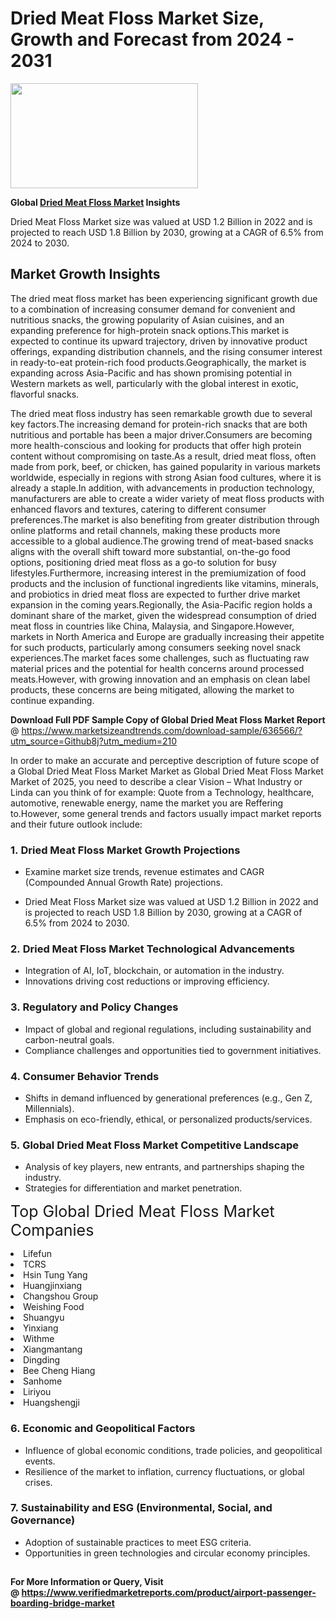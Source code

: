 <H1>Dried Meat Floss Market Size, Growth and Forecast from 2024 - 2031</H1><img class="aligncenter size-medium wp-image-584254" src="https://thirdeyenews.in/wp-content/uploads/2024/09/Global-Market-Research-300x168.jpeg" alt="" width="300" height="168" /><p><strong>Global&nbsp;<a href="https://www.marketsizeandtrends.com/download-sample/636566/?utm_source=Github8j?utm_medium=210">Dried Meat Floss Market</a> Insights</strong></p><p>Dried Meat Floss Market size was valued at USD 1.2 Billion in 2022 and is projected to reach USD 1.8 Billion by 2030, growing at a CAGR of 6.5% from 2024 to 2030.</p><p><h2>Market Growth Insights</h2> <p>The dried meat floss market has been experiencing significant growth due to a combination of increasing consumer demand for convenient and nutritious snacks, the growing popularity of Asian cuisines, and an expanding preference for high-protein snack options.This market is expected to continue its upward trajectory, driven by innovative product offerings, expanding distribution channels, and the rising consumer interest in ready-to-eat protein-rich food products.Geographically, the market is expanding across Asia-Pacific and has shown promising potential in Western markets as well, particularly with the global interest in exotic, flavorful snacks.</p> <p>The dried meat floss industry has seen remarkable growth due to several key factors.The increasing demand for protein-rich snacks that are both nutritious and portable has been a major driver.Consumers are becoming more health-conscious and looking for products that offer high protein content without compromising on taste.As a result, dried meat floss, often made from pork, beef, or chicken, has gained popularity in various markets worldwide, especially in regions with strong Asian food cultures, where it is already a staple.In addition, with advancements in production technology, manufacturers are able to create a wider variety of meat floss products with enhanced flavors and textures, catering to different consumer preferences.The market is also benefiting from greater distribution through online platforms and retail channels, making these products more accessible to a global audience.The growing trend of meat-based snacks aligns with the overall shift toward more substantial, on-the-go food options, positioning dried meat floss as a go-to solution for busy lifestyles.Furthermore, increasing interest in the premiumization of food products and the inclusion of functional ingredients like vitamins, minerals, and probiotics in dried meat floss are expected to further drive market expansion in the coming years.Regionally, the Asia-Pacific region holds a dominant share of the market, given the widespread consumption of dried meat floss in countries like China, Malaysia, and Singapore.However, markets in North America and Europe are gradually increasing their appetite for such products, particularly among consumers seeking novel snack experiences.The market faces some challenges, such as fluctuating raw material prices and the potential for health concerns around processed meats.However, with growing innovation and an emphasis on clean label products, these concerns are being mitigated, allowing the market to continue expanding.</p> <p><span class=""><strong>Download Full PDF Sample Copy of Global Dried Meat Floss Market Report</strong> @ <a href="https://www.marketsizeandtrends.com/download-sample/636566/?utm_source=Github8j?utm_medium=210" target="_blank">https://www.marketsizeandtrends.com/download-sample/636566/?utm_source=Github8j?utm_medium=210</a></span></p><p>In order to make an accurate and perceptive description of future scope of a Global&nbsp;Dried Meat Floss Market Market as Global&nbsp;Dried Meat Floss Market Market of 2025, you need to describe a clear Vision &ndash; What Industry or Linda can you think of for example: Quote from a Technology, healthcare, automotive, renewable energy, name the market you are Reffering to.However, some general trends and factors usually impact market reports and their future outlook include:</p><h3>1.&nbsp;<strong>Dried Meat Floss Market Growth Projections</strong></h3><ul><li>Examine market size trends, revenue estimates and CAGR (Compounded Annual Growth Rate) projections.</li><li><p>Dried Meat Floss Market size was valued at USD 1.2 Billion in 2022 and is projected to reach USD 1.8 Billion by 2030, growing at a CAGR of 6.5% from 2024 to 2030.</p></li></ul><h3>2.&nbsp;<strong>Dried Meat Floss Market Technological Advancements</strong></h3><ul><li>Integration of AI, IoT, blockchain, or automation in the industry.</li><li>Innovations driving cost reductions or improving efficiency.</li></ul><h3>3.&nbsp;<strong>Regulatory and Policy Changes</strong></h3><ul><li>Impact of global and regional regulations, including sustainability and carbon-neutral goals.</li><li>Compliance challenges and opportunities tied to government initiatives.</li></ul><h3>4.&nbsp;<strong>Consumer Behavior Trends</strong></h3><ul><li>Shifts in demand influenced by generational preferences (e.g., Gen Z, Millennials).</li><li>Emphasis on eco-friendly, ethical, or personalized products/services.</li></ul><h3>5.&nbsp;<strong>Global Dried Meat Floss Market Competitive Landscape</strong></h3><ul><li>Analysis of key players, new entrants, and partnerships shaping the industry.</li><li>Strategies for differentiation and market penetration.</li></ul><p data-pm-slice="1 1 []"><span style="color: inherit; font-family: inherit; font-size: 25px;">Top Global Dried Meat Floss Market Companies</span></p><div class="" data-test-id=""><p><li>Lifefun</li><li> TCRS</li><li> Hsin Tung Yang</li><li> Huangjinxiang</li><li> Changshou Group</li><li> Weishing Food</li><li> Shuangyu</li><li> Yinxiang</li><li> Withme</li><li> Xiangmantang</li><li> Dingding</li><li> Bee Cheng Hiang</li><li> Sanhome</li><li> Liriyou</li><li> Huangshengji</li></p></div><h3>6.&nbsp;<strong>Economic and Geopolitical Factors</strong></h3><ul><li>Influence of global economic conditions, trade policies, and geopolitical events.</li><li>Resilience of the market to inflation, currency fluctuations, or global crises.</li></ul><h3>7.&nbsp;<strong>Sustainability and ESG (Environmental, Social, and Governance)</strong></h3><ul><li>Adoption of sustainable practices to meet ESG criteria.</li><li>Opportunities in green technologies and circular economy principles.</li></ul><h2><strong style="font-size: 14px;">For More Information or Query, Visit @&nbsp;</strong><a style="background-color: #ffffff; font-size: 14px;" href="https://www.marketsizeandtrends.com/report/dried-meat-floss-market/" target="_blank">https://www.verifiedmarketreports.com/product/airport-passenger-boarding-bridge-market</a></h2>